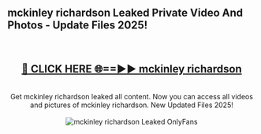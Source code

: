 <h2>mckinley richardson Leaked Private Video And Photos - Update Files 2025!</h2>
<br>
<div align="center">
<h2><a href="https://linkcuts.com/hfmhzwbr" rel="nofollow">🔴 CLICK HERE 🌐==►► mckinley richardson</a></h2>
<br>
Get mckinley richardson leaked all content. Now you can access all videos and pictures of mckinley richardson. New Updated Files 2025!
<br>
<br>
<a href="https://linkcuts.com/hfmhzwbr" rel="nofollow" data-target="animated-image.originalLink"><img src="https://i.ibb.co.com/WyWwxjT/player-gif2.gif" alt="mckinley richardson Leaked OnlyFans" style="max-width: 100%; display: inline-block;" data-target="animated-image.originalImage"></a>
</div>
<br>